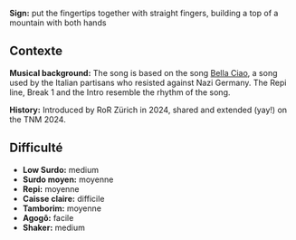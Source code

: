 **Sign:** put the fingertips together with straight fingers, building a top of a
mountain with both hands

## Contexte

**Musical background:** The song is based on the song [Bella
Ciao](https://en.wikipedia.org/wiki/Bella_ciao), a song used by the Italian
partisans who resisted against Nazi Germany. The Repi line, Break 1 and the
Intro resemble the rhythm of the song.

**History:** Introduced by RoR Zürich in 2024, shared and extended (yay!) on the
TNM 2024.

## Difficulté

* **Low Surdo:** medium
* **Surdo moyen:** moyenne
* **Repi:** moyenne
* **Caisse claire:** difficile
* **Tamborim:** moyenne
* **Agogô:** facile
* **Shaker:** medium
